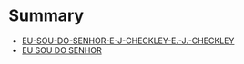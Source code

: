 # Summary

* [EU-SOU-DO-SENHOR-E-J-CHECKLEY-E.-J.-CHECKLEY](README.md)
* [EU SOU DO SENHOR](eu_sou_do_senhor.md)

